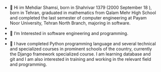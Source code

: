 - 👋  Hi im Mehdiar Shamsi, born in Shahrivar 1379 (2000   September  18 ), born in Tehran, graduated in mathematics from Qalam Mehr High School and completed the last semester of computer engineering at Payam Noor University, Tehran North Branch, majoring in software.
- 
- 👀 I’m Interested in software engineering and programming.
- 
- 🌱 I have completed Python programming language and several technical and specialized courses in prominent schools of the country, currently the Django framework specialized course. I am learning database and git and I am also interested in training and working in the relevant field and programming.

<!---
mahdiyarsh1/mahdiyarsh1 is a ✨ special ✨ repository because its `README.md` (this file) appears on your GitHub profile.
You can click the Preview link to take a look at your changes.
--->
